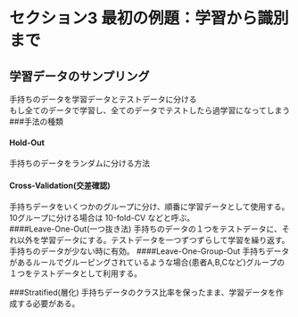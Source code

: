 # セクション3 最初の例題：学習から識別まで

## 学習データのサンプリング
手持ちのデータを学習データとテストデータに分ける  
もし全てのデータで学習し、全てのデータでテストしたら過学習になってしまう  
###手法の種類
#### Hold-Out
手持ちのデータをランダムに分ける方法
#### Cross-Validation(交差確認)
手持ちデータをいくつかのグループに分け、順番に学習データとして使用する。
10グループに分ける場合は 10-fold-CV などと呼ぶ。  
####Leave-One-Out(一つ抜き法)
手持ちのデータの１つをテストデータに、それ以外を学習データにする。テストデータを一つずつずらして学習を繰り返す。  
手持ちのデータが少ない時に有効。
####Leave-One-Group-Out
手持ちデータがあるルールでグルーピングされているような場合(患者A,B,Cなど)グループの１つをテストデータとして利用する。

###Stratified(層化)
手持ちデータのクラス比率を保ったまま、学習データを作成する必要がある。




